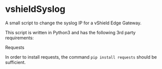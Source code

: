 # vshieldSyslog
A small script to change the syslog IP for a vShield Edge Gateway.

This script is written in Python3 and has the following 3rd party requirements:

Requests

In order to install requests, the command `pip install requests` should be sufficient.
